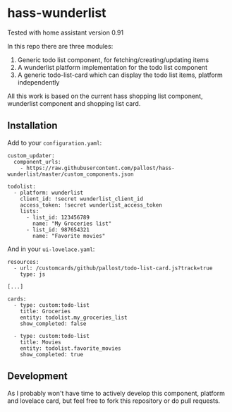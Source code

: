 # hass-wunderlist

Tested with home assistant version 0.91

In this repo there are three modules:

1. Generic todo list component, for fetching/creating/updating items
2. A wunderlist platform implementation for the todo list component
3. A generic todo-list-card which can display the todo list items, platform independently

All this work is based on the current hass shopping list component, wunderlist component and shopping list card.  

## Installation

Add to your `configuration.yaml`:

```
custom_updater:
  component_urls:
    - https://raw.githubusercontent.com/pallost/hass-wunderlist/master/custom_components.json
    
todolist:
  - platform: wunderlist
    client_id: !secret wunderlist_client_id
    access_token: !secret wunderlist_access_token
    lists:
      - list_id: 123456789
        name: "My Groceries list"
      - list_id: 987654321
        name: "Favorite movies"
```

And in your `ui-lovelace.yaml`:

```
resources:
  - url: /customcards/github/pallost/todo-list-card.js?track=true
    type: js

[...]

cards:
  - type: custom:todo-list
    title: Groceries
    entity: todolist.my_groceries_list
    show_completed: false

  - type: custom:todo-list
    title: Movies
    entity: todolist.favorite_movies
    show_completed: true
```

## Development

As I probably won't have time to actively develop this component, platform and lovelace card, but feel free to fork
this repository or do pull requests.


